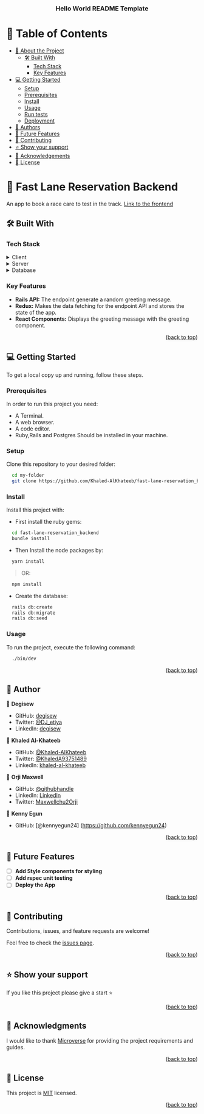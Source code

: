 
<!--
HOW TO USE:
This is an example of how you may give instructions on setting up your project locally.

Modify this file to match your project and remove sections that don't apply.

REQUIRED SECTIONS:
- Table of Contents
- About the Project
  - Built With
  - Live Demo
- Getting Started
- Authors
- Future Features
- Contributing
- Show your support
- Acknowledgements
- License

After you're finished please remove all the comments and instructions!
-->

<div align="center">

  <h3><b>Hello World README Template</b></h3>

</div>

<!-- TABLE OF CONTENTS -->

# 📗 Table of Contents

- [📖 About the Project](#about-project)
  - [🛠 Built With](#built-with)
    - [Tech Stack](#tech-stack)
    - [Key Features](#key-features)
- [💻 Getting Started](#getting-started)
  - [Setup](#setup)
  - [Prerequisites](#prerequisites)
  - [Install](#install)
  - [Usage](#usage)
  - [Run tests](#run-tests)
  - [Deployment](#triangular_flag_on_post-deployment)
- [👥 Authors](#authors)
- [🔭 Future Features](#future-features)
- [🤝 Contributing](#contributing)
- [⭐️ Show your support](#support)
- [🙏 Acknowledgements](#acknowledgements)
- [📝 License](#license)

<!-- PROJECT DESCRIPTION -->

# 📖 Fast Lane Reservation Backend <a name="about-project"></a>

An app to book a race care to test in the track.
[Link to the frontend](https://github.com/Khaled-AlKhateeb/fast-lane-reservations_frontend)

## 🛠 Built With <a name="built-with"></a>

### Tech Stack <a name="tech-stack"></a>

<details>
  <summary>Client</summary>
</details>

<details>
  <summary>Server</summary>
  <ul>
    <li><a href="https://rubyonrails.org/">Rails</a></li>
  </ul>
</details>

<details>
<summary>Database</summary>
  <ul>
    <li><a href="https://www.postgresql.org/">PostgreSQL</a></li>
  </ul>
</details>

<!-- Features -->

### Key Features <a name="key-features"></a>

- **Rails API:** The endpoint generate a random greeting message.
- **Redux:** Makes the data fetching for the endpoint API and stores the state of the app.
- **React Components:** Displays the greeting message with the greeting component.

<p align="right">(<a href="#readme-top">back to top</a>)</p>

<!-- GETTING STARTED -->

## 💻 Getting Started <a name="getting-started"></a>

To get a local copy up and running, follow these steps.

### Prerequisites

In order to run this project you need:

- A Terminal.
- A web browser.
- A code editor.
- Ruby,Rails and Postgres Should be installed in your machine.

### Setup

Clone this repository to your desired folder:

```sh
  cd my-folder
  git clone https://github.com/Khaled-AlKhateeb/fast-lane-reservation_backend.git
```

### Install

Install this project with:

- First install the ruby gems:

```sh
  cd fast-lane-reservation_backend
  bundle install
```

- Then Install the node packages by:

```sh
  yarn install
```

> OR:

```sh
  npm install
```

- Create the database:

```sh
  rails db:create
  rails db:migrate
  rails db:seed
```


### Usage

To run the project, execute the following command:

```sh
  ./bin/dev
```

<p align="right">(<a href="#readme-top">back to top</a>)</p>

<!-- AUTHORS -->

## 👥 Author <a name="authors"></a>

👤 **Degisew**
- GitHub: [degisew](https://github.com/degisew)
- Twitter: [@DJ_etiya](https://twitter.com/Degisew-mengist)
- LinkedIn: [degisew](https://www.linkedin.com/in/degisew-mengist)

👤 **Khaled Al-Khateeb**
- GitHub: [@Khaled-AlKhateeb](https://github.com/Khaled-AlKhateeb)
- Twitter: [@KhaledA93751489](https://twitter.com/KhaledA93751489)
- LinkedIn: [khaled-al-khateeb](https://www.linkedin.com/in/khaled-al-khateeb-3a1013247/)

👤 **Orji Maxwell**
- GitHub: [@githubhandle](https://github.com/Maxwell011)
- LinkedIn: [LinkedIn](https://www.linkedin.com/in/chukwuemeka-maxwell/)
- Twitter: [Maxwellchu2Orji](https://Maxwellchu2Orji)

👤 **Kenny Egun**
- GitHub: [@kennyegun24] (https://github.com/kennyegun24)


<p align="right">(<a href="#readme-top">back to top</a>)</p>

<!-- FUTURE FEATURES -->

## 🔭 Future Features <a name="future-features"></a>

- [ ] **Add Style components for styling**
- [ ] **Add rspec unit testing**
- [ ] **Deploy the App**

<p align="right">(<a href="#readme-top">back to top</a>)</p>

<!-- CONTRIBUTING -->

## 🤝 Contributing <a name="contributing"></a>

Contributions, issues, and feature requests are welcome!

Feel free to check the [issues page](../../issues/).

<p align="right">(<a href="#readme-top">back to top</a>)</p>

<!-- SUPPORT -->

## ⭐️ Show your support <a name="support"></a>

If you like this project please give a start ⭐️

<p align="right">(<a href="#readme-top">back to top</a>)</p>

<!-- ACKNOWLEDGEMENTS -->

## 🙏 Acknowledgments <a name="acknowledgements"></a>

I would like to thank [Microverse](https://github.com/microverseinc) for providing the project requirements and guides.

<p align="right">(<a href="#readme-top">back to top</a>)</p>

<!-- LICENSE -->

## 📝 License <a name="license"></a>

This project is [MIT](./LICENSE) licensed.

<p align="right">(<a href="#readme-top">back to top</a>)</p>